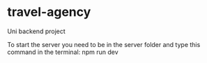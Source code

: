 # travel-agency
Uni backend project

To start the server you need to be in the server folder and type this command in the terminal: npm run dev
